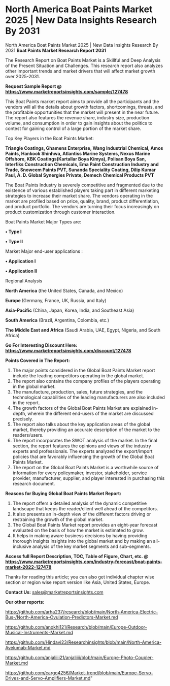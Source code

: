 # North America Boat Paints Market 2025 | New Data Insights Research By 2031
North America Boat Paints Market 2025 | New Data Insights Research By 2031
<strong>Boat Paints Market Research Report 2031</strong>

The Research Report on Boat Paints Market is a Skillful and Deep Analysis of the Present Situation and Challenges. This research report also analyzes other important trends and market drivers that will affect market growth over 2025-2031.

<strong>Request Sample Report @ <a href=https://www.marketreportsinsights.com/sample/127478>https://www.marketreportsinsights.com/sample/127478</a></strong>

This Boat Paints market report aims to provide all the participants and the vendors will all the details about growth factors, shortcomings, threats, and the profitable opportunities that the market will present in the near future. The report also features the revenue share, industry size, production volume, and consumption in order to gain insights about the politics to contest for gaining control of a large portion of the market share.

Top Key Players in the Boat Paints Market:

<strong>Triangle Coatings, Ghamens Enterprise, Wang Industrial Chemical, Amos Paints, Hankook Shinhwa, Atlantiss Marine Systems, Nexus Marine Offshore, KBK Coatings(Kartallar Boya Kimya), Polisan Boya San, Interfiks Construction Chemicals, Ema Paint Construction Industry and Trade, Snowcem Paints PVT, Sunanda Speciality Coating, Dilip Kumar Paul, A. D. Global Synergies Private, Demech Chemical Products PVT</strong>

The Boat Paints Industry is severely competitive and fragmented due to the existence of various established players taking part in different marketing strategies to increase their market share. The vendors operating in the market are profiled based on price, quality, brand, product differentiation, and product portfolio. The vendors are turning their focus increasingly on product customization through customer interaction.

Boat Paints Market Major Types are:

<strong>• Type I

• Type II</strong>

Market Major end-user applications :

<strong>• Application I

• Application II</strong>

Regional Analysis

</u><strong><b>North America</b></strong> (the United States, Canada, and Mexico)

<strong><b>Europe </b></strong>(Germany, France, UK, Russia, and Italy)

<strong><b>Asia-Pacific</b></strong> (China, Japan, Korea, India, and Southeast Asia)

<strong><b>South America</b></strong> (Brazil, Argentina, Colombia, etc.)

<strong><b>The Middle East and Africa</b></strong> (Saudi Arabia, UAE, Egypt, Nigeria, and South Africa)

<strong>Go For Interesting Discount Here: <a href=https://www.marketreportsinsights.com/discount/127478>https://www.marketreportsinsights.com/discount/127478</a></strong>

<strong>Points Covered in The Report:</strong>
<ol>
  <li>The major points considered in the Global Boat Paints Market report include the leading competitors operating in the global market.</li>
  <li>The report also contains the company profiles of the players operating in the global market.</li>
  <li>The manufacture, production, sales, future strategies, and the technological capabilities of the leading manufacturers are also included in the report.</li>
  <li>The growth factors of the Global Boat Paints Market are explained in-depth, wherein the different end-users of the market are discussed precisely.</li>
  <li>The report also talks about the key application areas of the global market, thereby providing an accurate description of the market to the readers/users.</li>
  <li>The report incorporates the SWOT analysis of the market. In the final section, the report features the opinions and views of the industry experts and professionals. The experts analyzed the export/import policies that are favorably influencing the growth of the Global Boat Paints Market.</li>
  <li>The report on the Global Boat Paints Market is a worthwhile source of information for every policymaker, investor, stakeholder, service provider, manufacturer, supplier, and player interested in purchasing this research document.</li>
</ol>
<strong>Reasons for Buying Global Boat Paints Market Report:</strong>

<ol>
  <li>The report offers a detailed analysis of the dynamic competitive landscape that keeps the reader/client well ahead of the competitors.</li>
  <li>It also presents an in-depth view of the different factors driving or restraining the growth of the global market.</li>
  <li>The Global Boat Paints Market report provides an eight-year forecast evaluated on the basis of how the market is estimated to grow.</li>
  <li>It helps in making aware business decisions by having providing thorough insights insights into the global market and by making an all-inclusive analysis of the key market segments and sub-segments.</li>
</ol>
<strong>Access full Report Description, TOC, Table of Figure, Chart, etc. @ <a href=https://www.marketreportsinsights.com/industry-forecast/boat-paints-market-2022-127478>https://www.marketreportsinsights.com/industry-forecast/boat-paints-market-2022-127478</a></strong>


Thanks for reading this article; you can also get individual chapter wise section or region wise report version like Asia, United States, Europe.

<strong>Contact Us:</strong>
sales@marketreportsinsights.com

<strong>Our other reports:</strong>

<a href=https://github.com/arha237/research/blob/main/North-America-Electric-Bus-/North-America-Ovulation-Predictors-Market.md>https://github.com/arha237/research/blob/main/North-America-Electric-Bus-/North-America-Ovulation-Predictors-Market.md</a>

<a href=https://github.com/anokhi121/Research/blob/main/Europe-Outdoor-Musical-Instruments-Market.md>https://github.com/anokhi121/Research/blob/main/Europe-Outdoor-Musical-Instruments-Market.md</a>

<a href=https://github.com/Hindavi23/Researchinsights/blob/main/North-America-Avelumab-Market.md>https://github.com/Hindavi23/Researchinsights/blob/main/North-America-Avelumab-Market.md</a>

<a href=https://github.com/anjaliiii21/anjaliiii/blob/main/Europe-Photo-Coupler-Market.md>https://github.com/anjaliiii21/anjaliiii/blob/main/Europe-Photo-Coupler-Market.md</a>

<a href=https://github.com/cargo4256/Market-trend/blob/main/Europe-Servo-Drives-and-Servo-Amplifiers-Market.md>https://github.com/cargo4256/Market-trend/blob/main/Europe-Servo-Drives-and-Servo-Amplifiers-Market.md</a>"
